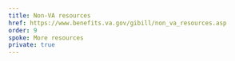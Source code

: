 ```yaml
---
title: Non-VA resources
href: https://www.benefits.va.gov/gibill/non_va_resources.asp
order: 9
spoke: More resources
private: true
---
```

